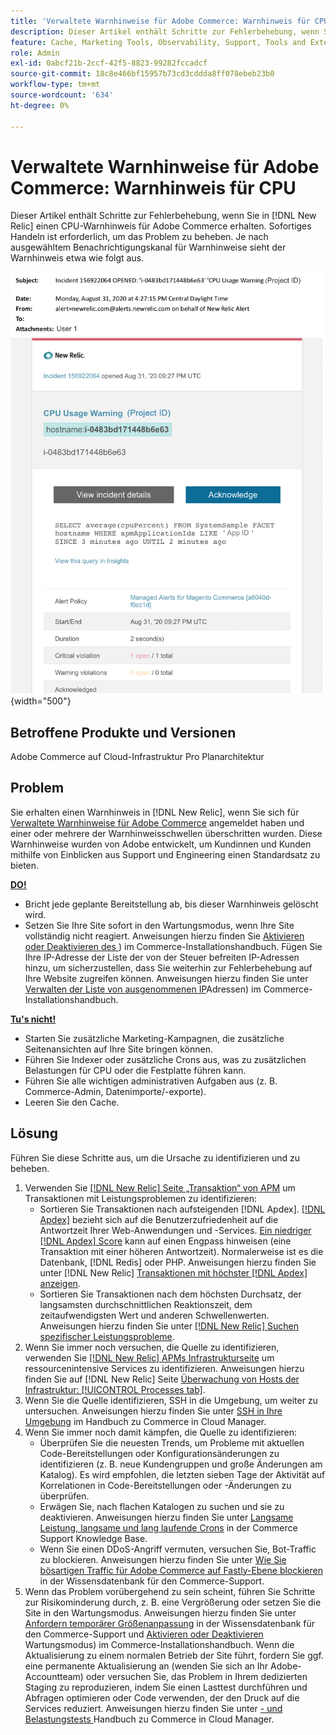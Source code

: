 ```yaml
---
title: 'Verwaltete Warnhinweise für Adobe Commerce: Warnhinweis für CPU'
description: Dieser Artikel enthält Schritte zur Fehlerbehebung, wenn Sie einen CPU-Warnhinweis für Adobe Commerce in [!DNL New Relic] erhalten. Sofortiges Handeln ist erforderlich, um das Problem zu beheben.
feature: Cache, Marketing Tools, Observability, Support, Tools and External Services
role: Admin
exl-id: 0abcf21b-2ccf-42f5-8823-99282fccadcf
source-git-commit: 18c8e466bf15957b73cd3cddda8ff078ebeb23b0
workflow-type: tm+mt
source-wordcount: '634'
ht-degree: 0%

---
```


# Verwaltete Warnhinweise für Adobe Commerce: Warnhinweis für CPU

Dieser Artikel enthält Schritte zur Fehlerbehebung, wenn Sie in [!DNL New Relic] einen CPU-Warnhinweis für Adobe Commerce erhalten. Sofortiges Handeln ist erforderlich, um das Problem zu beheben. Je nach ausgewähltem Benachrichtigungskanal für Warnhinweise sieht der Warnhinweis etwa wie folgt aus.

![CPU-Warnhinweis](../../assets/managed-alerts/cpu-warning-magento-managed.png){width="500"}

## Betroffene Produkte und Versionen

Adobe Commerce auf Cloud-Infrastruktur Pro Planarchitektur

## Problem

Sie erhalten einen Warnhinweis in [!DNL New Relic], wenn Sie sich für [Verwaltete Warnhinweise für Adobe Commerce](managed-alerts-for-magento-commerce.md) angemeldet haben und einer oder mehrere der Warnhinweisschwellen überschritten wurden. Diese Warnhinweise wurden von Adobe entwickelt, um Kundinnen und Kunden mithilfe von Einblicken aus Support und Engineering einen Standardsatz zu bieten.

<u> **DO!** </u>

* Bricht jede geplante Bereitstellung ab, bis dieser Warnhinweis gelöscht wird.
* Setzen Sie Ihre Site sofort in den Wartungsmodus, wenn Ihre Site vollständig nicht reagiert. Anweisungen hierzu finden Sie [Aktivieren oder Deaktivieren des ](https://experienceleague.adobe.com/de/docs/commerce-operations/installation-guide/tutorials/maintenance-mode)) im Commerce-Installationshandbuch. Fügen Sie Ihre IP-Adresse der Liste der von der Steuer befreiten IP-Adressen hinzu, um sicherzustellen, dass Sie weiterhin zur Fehlerbehebung auf Ihre Website zugreifen können. Anweisungen hierzu finden Sie unter [Verwalten der Liste von ausgenommenen IP](https://experienceleague.adobe.com/de/docs/commerce-operations/installation-guide/tutorials/maintenance-mode#maintain-the-list-of-exempt-ip-addresses)Adressen) im Commerce-Installationshandbuch.

<u>**Tu&#39;s nicht!**</u>

* Starten Sie zusätzliche Marketing-Kampagnen, die zusätzliche Seitenansichten auf Ihre Site bringen können.
* Führen Sie Indexer oder zusätzliche Crons aus, was zu zusätzlichen Belastungen für CPU oder die Festplatte führen kann.
* Führen Sie alle wichtigen administrativen Aufgaben aus (z. B. Commerce-Admin, Datenimporte/-exporte).
* Leeren Sie den Cache.

## Lösung

Führen Sie diese Schritte aus, um die Ursache zu identifizieren und zu beheben.

1. Verwenden Sie [[!DNL New Relic]  Seite „Transaktion“ von APM](https://docs.newrelic.com/docs/apm/applications-menu/monitoring/transactions-page-find-specific-performance-problems) um Transaktionen mit Leistungsproblemen zu identifizieren:
   * Sortieren Sie Transaktionen nach aufsteigenden [!DNL Apdex]. [[!DNL Apdex]](https://docs.newrelic.com/docs/apm/new-relic-apm/apdex/apdex-measure-user-satisfaction) bezieht sich auf die Benutzerzufriedenheit auf die Antwortzeit Ihrer Web-Anwendungen und -Services. [Ein niedriger  [!DNL Apdex] Score](https://experienceleague.adobe.com/de/docs/commerce-knowledge-base/kb/troubleshooting/miscellaneous/troubleshoot-performance-using-new-relic-on-magento-commerce) kann auf einen Engpass hinweisen (eine Transaktion mit einer höheren Antwortzeit). Normalerweise ist es die Datenbank, [!DNL Redis] oder PHP. Anweisungen hierzu finden Sie unter [!DNL New Relic] [Transaktionen mit höchster  [!DNL Apdex]  anzeigen](https://docs.newrelic.com/docs/apm/new-relic-apm/apdex/apdex-measure-user-satisfaction/#apdex-dissat).
   * Sortieren Sie Transaktionen nach dem höchsten Durchsatz, der langsamsten durchschnittlichen Reaktionszeit, dem zeitaufwendigsten Wert und anderen Schwellenwerten. Anweisungen hierzu finden Sie unter [[!DNL New Relic] Suchen spezifischer Leistungsprobleme](https://docs.newrelic.com/docs/apm/applications-menu/monitoring/transactions-page-find-specific-performance-problems).
1. Wenn Sie immer noch versuchen, die Quelle zu identifizieren, verwenden Sie [[!DNL New Relic] APMs Infrastrukturseite](https://docs.newrelic.com/docs/infrastructure/infrastructure-data/infrastructure-ui-pages/infra-hosts-ui-page/) um ressourcenintensive Services zu identifizieren. Anweisungen hierzu finden Sie auf [!DNL New Relic] Seite [Überwachung von Hosts der Infrastruktur: [!UICONTROL Processes tab]](https://docs.newrelic.com/docs/infrastructure/infrastructure-ui-pages/infra-hosts-ui-page/#processes).
1. Wenn Sie die Quelle identifizieren, SSH in die Umgebung, um weiter zu untersuchen. Anweisungen hierzu finden Sie unter [SSH in Ihre Umgebung](https://experienceleague.adobe.com/de/docs/commerce-cloud-service/user-guide/develop/secure-connections#ssh) im Handbuch zu Commerce in Cloud Manager.
1. Wenn Sie immer noch damit kämpfen, die Quelle zu identifizieren:
   * Überprüfen Sie die neuesten Trends, um Probleme mit aktuellen Code-Bereitstellungen oder Konfigurationsänderungen zu identifizieren (z. B. neue Kundengruppen und große Änderungen am Katalog). Es wird empfohlen, die letzten sieben Tage der Aktivität auf Korrelationen in Code-Bereitstellungen oder -Änderungen zu überprüfen.
   * Erwägen Sie, nach flachen Katalogen zu suchen und sie zu deaktivieren. Anweisungen hierzu finden Sie unter [Langsame Leistung, langsame und lang laufende Crons](https://experienceleague.adobe.com/de/docs/commerce-knowledge-base/kb/troubleshooting/miscellaneous/slow-performance-slow-and-long-running-crons) in der Commerce Support Knowledge Base.
   * Wenn Sie einen DDoS-Angriff vermuten, versuchen Sie, Bot-Traffic zu blockieren. Anweisungen hierzu finden Sie unter [Wie Sie bösartigen Traffic für Adobe Commerce auf Fastly-Ebene blockieren](https://experienceleague.adobe.com/de/docs/commerce-knowledge-base/kb/how-to/block-malicious-traffic-for-magento-commerce-on-fastly-level) in der Wissensdatenbank für den Commerce-Support.
1. Wenn das Problem vorübergehend zu sein scheint, führen Sie Schritte zur Risikominderung durch, z. B. eine Vergrößerung oder setzen Sie die Site in den Wartungsmodus. Anweisungen hierzu finden Sie unter [Anfordern temporärer Größenanpassung](https://experienceleague.adobe.com/de/docs/commerce-knowledge-base/kb/how-to/how-to-request-temporary-magento-upsize) in der Wissensdatenbank für den Commerce-Support und [Aktivieren oder Deaktivieren ](https://experienceleague.adobe.com/de/docs/commerce-operations/installation-guide/tutorials/maintenance-mode) Wartungsmodus) im Commerce-Installationshandbuch. Wenn die Aktualisierung zu einem normalen Betrieb der Site führt, fordern Sie ggf. eine permanente Aktualisierung an (wenden Sie sich an Ihr Adobe-Accountteam) oder versuchen Sie, das Problem in Ihrem dedizierten Staging zu reproduzieren, indem Sie einen Lasttest durchführen und Abfragen optimieren oder Code verwenden, der den Druck auf die Services reduziert. Anweisungen hierzu finden Sie unter [- und Belastungstests ](https://experienceleague.adobe.com/de/docs/commerce-cloud-service/user-guide/develop/test/staging-and-production#load-and-stress-testing) Handbuch zu Commerce in Cloud Manager.
